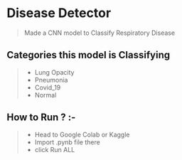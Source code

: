 # Disease Detector

> Made a CNN model to Classify Respiratory Disease
 ## Categories this model is Classifying
> * Lung Opacity
> * Pneumonia
> * Covid_19
> * Normal

## How to Run ? :-
> * Head to Google Colab or Kaggle
> * Import .pynb file there
> * click Run ALL

